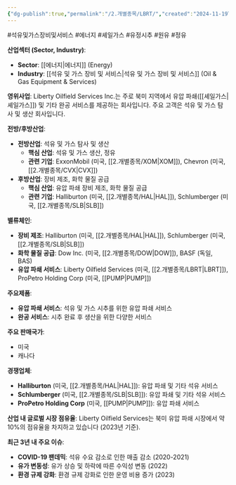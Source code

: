 ```yaml
---
{"dg-publish":true,"permalink":"/2.개별종목/LBRT/","created":"2024-11-19T13:25:19.676+09:00","updated":"2025-07-29T21:37:04.836+09:00"}
---
```


#석유및가스장비및서비스 #에너지 #셰일가스 #유정시추 #원유 #정유 


**산업섹터 (Sector, Industry)**:

- **Sector**: [[에너지\|에너지]] (Energy)
- **Industry**: [[석유 및 가스 장비 및 서비스\|석유 및 가스 장비 및 서비스]] (Oil & Gas Equipment & Services)

**영위사업**: Liberty Oilfield Services Inc.는 주로 북미 지역에서 유압 파쇄([[셰일가스\|셰일가스]]) 및 기타 완공 서비스를 제공하는 회사입니다. 주요 고객은 석유 및 가스 탐사 및 생산 회사입니다.

**전방/후방산업**:

- **전방산업**: 석유 및 가스 탐사 및 생산
    - **핵심 산업**: 석유 및 가스 생산, 정유
    - **관련 기업**: ExxonMobil (미국, [[2.개별종목/XOM\|XOM]]), Chevron (미국, [[2.개별종목/CVX\|CVX]])
- **후방산업**: 장비 제조, 화학 물질 공급
    - **핵심 산업**: 유압 파쇄 장비 제조, 화학 물질 공급
    - **관련 기업**: Halliburton (미국, [[2.개별종목/HAL\|HAL]]), Schlumberger (미국, [[2.개별종목/SLB\|SLB]])

**밸류체인**:

- **장비 제조**: Halliburton (미국, [[2.개별종목/HAL\|HAL]]), Schlumberger (미국, [[2.개별종목/SLB\|SLB]])
- **화학 물질 공급**: Dow Inc. (미국, [[2.개별종목/DOW\|DOW]]), BASF (독일, BAS)
- **유압 파쇄 서비스**: Liberty Oilfield Services (미국, [[2.개별종목/LBRT\|LBRT]]), ProPetro Holding Corp (미국, [[PUMP\|PUMP]])

**주요제품**:

- **유압 파쇄 서비스**: 석유 및 가스 시추를 위한 유압 파쇄 서비스
- **완공 서비스**: 시추 완료 후 생산을 위한 다양한 서비스

**주요 판매국가**:

- 미국
- 캐나다

**경쟁업체**:

- **Halliburton** (미국, [[2.개별종목/HAL\|HAL]]): 유압 파쇄 및 기타 석유 서비스
- **Schlumberger** (미국, [[2.개별종목/SLB\|SLB]]): 유압 파쇄 및 기타 석유 서비스
- **ProPetro Holding Corp** (미국, [[PUMP\|PUMP]]): 유압 파쇄 서비스

**산업 내 글로벌 시장 점유율**: Liberty Oilfield Services는 북미 유압 파쇄 시장에서 약 10%의 점유율을 차지하고 있습니다 (2023년 기준).

**최근 3년 내 주요 이슈**:

- **COVID-19 팬데믹**: 석유 수요 감소로 인한 매출 감소 (2020-2021)
- **유가 변동성**: 유가 상승 및 하락에 따른 수익성 변동 (2022)
- **환경 규제 강화**: 환경 규제 강화로 인한 운영 비용 증가 (2023)